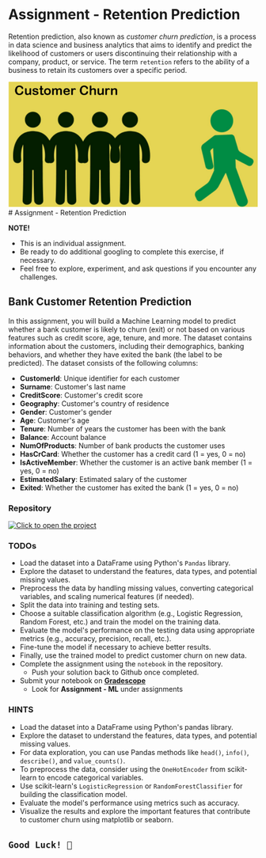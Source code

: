 # Assignment - Retention Prediction

Retention prediction, also known as _customer churn prediction_, is a process in data science and business analytics that aims to identify and predict the likelihood of customers or users discontinuing their relationship with a company, product, or service. The term `retention` refers to the ability of a business to retain its customers over a specific period.

![churn-prediction.png](/config/churn-prediction.png)# Assignment - Retention Prediction

<aside>

**NOTE!** 

- This is an individual assignment.
- Be ready to do additional googling to complete this exercise, if necessary.
- Feel free to explore, experiment, and ask questions if you encounter any challenges. 
</aside>

##  Bank Customer Retention Prediction
In this assignment, you will build a Machine Learning model to predict whether a bank customer is likely to churn (exit) or not based on various features such as credit score, age, tenure, and more. The dataset contains information about the customers, including their demographics, banking behaviors, and whether they have exited the bank (the label to be predicted). The dataset consists of the following columns:

- **CustomerId**: Unique identifier for each customer
- **Surname**: Customer's last name
- **CreditScore**: Customer's credit score
- **Geography**: Customer's country of residence
- **Gender**: Customer's gender
- **Age**: Customer's age
- **Tenure**: Number of years the customer has been with the bank
- **Balance**: Account balance
- **NumOfProducts**: Number of bank products the customer uses
- **HasCrCard**: Whether the customer has a credit card (1 = yes, 0 = no)
- **IsActiveMember**: Whether the customer is an active bank member (1 = yes, 0 = no)
- **EstimatedSalary**: Estimated salary of the customer
- **Exited**: Whether the customer has exited the bank (1 = yes, 0 = no)


### Repository
[![Click to open the project](https://img.shields.io/static/v1?label=Open%20Project&message=Bank%20Customer%20Retention%20Prediction&color=blue)](https://github.com/kiboschool/bank-customer-retention-prediction.git)


### TODOs

- Load the dataset into a DataFrame using Python's `Pandas` library.
- Explore the dataset to understand the features, data types, and potential missing values.
- Preprocess the data by handling missing values, converting categorical variables, and scaling numerical features (if needed).
- Split the data into training and testing sets.
- Choose a suitable classification algorithm (e.g., Logistic Regression, Random Forest, etc.) and train the model on the training data.
- Evaluate the model's performance on the testing data using appropriate metrics (e.g., accuracy, precision, recall, etc.).
- Fine-tune the model if necessary to achieve better results.
- Finally, use the trained model to predict customer churn on new data.
- Complete the assignment using the `notebook` in the repository.
    - Push your solution back to Github once completed.
- Submit your notebook on **[Gradescope](https://www.gradescope.com/courses/544001/assignments)**
    - Look for **Assignment - ML** under assignments

### HINTS
- Load the dataset into a DataFrame using Python's pandas library.
- Explore the dataset to understand the features, data types, and potential missing values.
- For data exploration, you can use Pandas methods like `head()`, `info()`, `describe()`, and `value_counts()`.
- To preprocess the data, consider using the `OneHotEncoder` from scikit-learn to encode categorical variables.
- Use scikit-learn's `LogisticRegression` or `RandomForestClassifier` for building the classification model.
- Evaluate the model's performance using metrics such as accuracy.
- Visualize the results and explore the important features that contribute to customer churn using matplotlib or seaborn.

## `Good Luck! 🤝`
